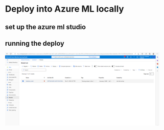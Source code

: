 # Deploy into Azure ML locally

## set up the azure ml studio

## running the deploy

![image info](./azure_logging/model_register.png)
